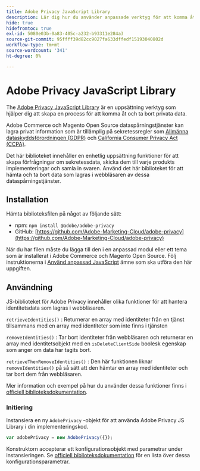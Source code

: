 ```yaml
---
title: Adobe Privacy JavaScript Library
description: Lär dig hur du använder anpassade verktyg för att komma åt och ta bort kundpersonuppgifter som samlats in av Adobe Commerce och Magento Open Source.
hide: true
hidefromtoc: true
exl-id: 5080e03b-0a83-405c-a232-b93311e284a3
source-git-commit: 95ffff39d82cc9027fa633dffedf15193040802d
workflow-type: tm+mt
source-wordcount: '341'
ht-degree: 0%

---
```


# Adobe Privacy JavaScript Library

<!-- TODO: Remove hide metadata when the library has been integrated with Commerce. -->

The [Adobe Privacy JavaScript Library](https://developer.adobe.com/apis/experienceplatform/gdpr/services/allservices.html) är en uppsättning verktyg som hjälper dig att skapa en process för att komma åt och ta bort privata data.

Adobe Commerce och Magento Open Source dataspårningstjänster kan lagra privat information som är tillämplig på sekretessregler som [Allmänna dataskyddsförordningen (GDPR)](gdpr.md) och [California Consumer Privacy Act (CCPA)](ccpa.md).

Det här biblioteket innehåller en enhetlig uppsättning funktioner för att skapa förfrågningar om sekretessdata, skicka dem till varje produkts implementeringar och samla in svaren. Använd det här biblioteket för att hämta och ta bort data som lagras i webbläsaren av dessa dataspårningstjänster.

## Installation

Hämta biblioteksfilen på något av följande sätt:

- npm: `npm install @adobe/adobe-privacy`
- GitHub: [https://github.com/Adobe-Marketing-Cloud/adobe-privacy](https://github.com/Adobe-Marketing-Cloud/adobe-privacy)

När du har filen måste du lägga till den i en anpassad modul eller ett tema som är installerat i Adobe Commerce och Magento Open Source. Följ instruktionerna i [Använd anpassad JavaScript](https://developer.adobe.com/commerce/frontend-core/javascript/custom/) ämne som ska utföra den här uppgiften.

## Användning

JS-biblioteket för Adobe Privacy innehåller olika funktioner för att hantera identitetsdata som lagras i webbläsaren.

`retrieveIdentities()`
: Returnerar en array med identiteter från en tjänst tillsammans med en array med identiteter som inte finns i tjänsten

`removeIdentities()`
: Tar bort identiteter från webbläsaren och returnerar en array med identitetsobjekt med en `isDeleteClientSide` boolesk egenskap som anger om data har tagits bort.

`retrieveThenRemoveIdentities()`
: Den här funktionen liknar `removeIdentities()` på så sätt att den hämtar en array med identiteter och tar bort dem från webbläsaren.

Mer information och exempel på hur du använder dessa funktioner finns i [officiell biblioteksdokumentation](https://developer.adobe.com/apis/experienceplatform/gdpr/services/allservices.html).

### Initiering

Instansiera en ny `AdobePrivacy` -objekt för att använda Adobe Privacy JS Library i din implementeringskod.

```js
var adobePrivacy = new AdobePrivacy({});
```

Konstruktorn accepterar ett konfigurationsobjekt med parametrar under instansieringen.
Se [officiell biblioteksdokumentation](https://developer.adobe.com/apis/experienceplatform/gdpr/services/allservices.html) för en lista över dessa konfigurationsparametrar.
